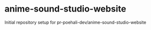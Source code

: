 # anime-sound-studio-website

Initial repository setup for pr-poehali-dev/anime-sound-studio-website